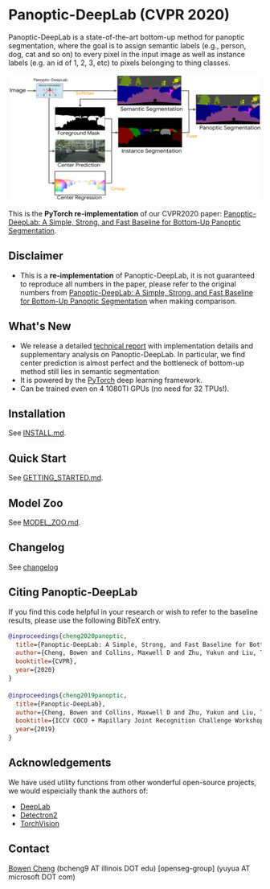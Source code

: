 # Panoptic-DeepLab (CVPR 2020)

Panoptic-DeepLab is a state-of-the-art bottom-up method for panoptic segmentation, 
where the goal is to assign semantic labels (e.g., person, dog, cat and so on) to 
every pixel in the input image as well as instance labels (e.g. an id of 1, 2, 3, 
etc) to pixels belonging to thing classes. 

![Illustrating of Panoptic-DeepLab](/docs/panoptic_deeplab.png)

This is the **PyTorch re-implementation** of our CVPR2020 paper: 
[Panoptic-DeepLab: A Simple, Strong, and Fast Baseline for Bottom-Up Panoptic Segmentation](https://arxiv.org/abs/1911.10194).

## Disclaimer
* This is a **re-implementation** of Panoptic-DeepLab, it is not guaranteed to reproduce all numbers in the paper, please refer to the
original numbers from [Panoptic-DeepLab: A Simple, Strong, and Fast Baseline for Bottom-Up Panoptic Segmentation](https://arxiv.org/abs/1911.10194)
when making comparison.

## What's New
* We release a detailed [technical report](/docs/tech_report.pdf) with implementation details 
and supplementary analysis on Panoptic-DeepLab. In particular, we find center prediction is almost perfect and the bottleneck of 
bottom-up method still lies in semantic segmentation
* It is powered by the [PyTorch](https://pytorch.org) deep learning framework.
* Can be trained even on 4 1080TI GPUs (no need for 32 TPUs!).

## Installation

See [INSTALL.md](INSTALL.md).

## Quick Start

See [GETTING_STARTED.md](GETTING_STARTED.md).

## Model Zoo

See [MODEL_ZOO.md](MODEL_ZOO.md).

## Changelog

See [changelog](/docs/changelog.md)

## Citing Panoptic-DeepLab

If you find this code helpful in your research or wish to refer to the baseline results, please use the following BibTeX entry.

```BibTeX
@inproceedings{cheng2020panoptic,
  title={Panoptic-DeepLab: A Simple, Strong, and Fast Baseline for Bottom-Up Panoptic Segmentation},
  author={Cheng, Bowen and Collins, Maxwell D and Zhu, Yukun and Liu, Ting and Huang, Thomas S and Adam, Hartwig and Chen, Liang-Chieh},
  booktitle={CVPR},
  year={2020}
}

@inproceedings{cheng2019panoptic,
  title={Panoptic-DeepLab},
  author={Cheng, Bowen and Collins, Maxwell D and Zhu, Yukun and Liu, Ting and Huang, Thomas S and Adam, Hartwig and Chen, Liang-Chieh},
  booktitle={ICCV COCO + Mapillary Joint Recognition Challenge Workshop},
  year={2019}
}
```

## Acknowledgements
We have used utility functions from other wonderful open-source projects, we would espeicially thank the authors of:
- [DeepLab](https://github.com/tensorflow/models/tree/master/research/deeplab)
- [Detectron2](https://github.com/facebookresearch/detectron2)
- [TorchVision](https://github.com/pytorch/vision)

## Contact
[Bowen Cheng](https://bowenc0221.github.io/) (bcheng9 AT illinois DOT edu)
[openseg-group] (yuyua AT microsoft DOT com)
